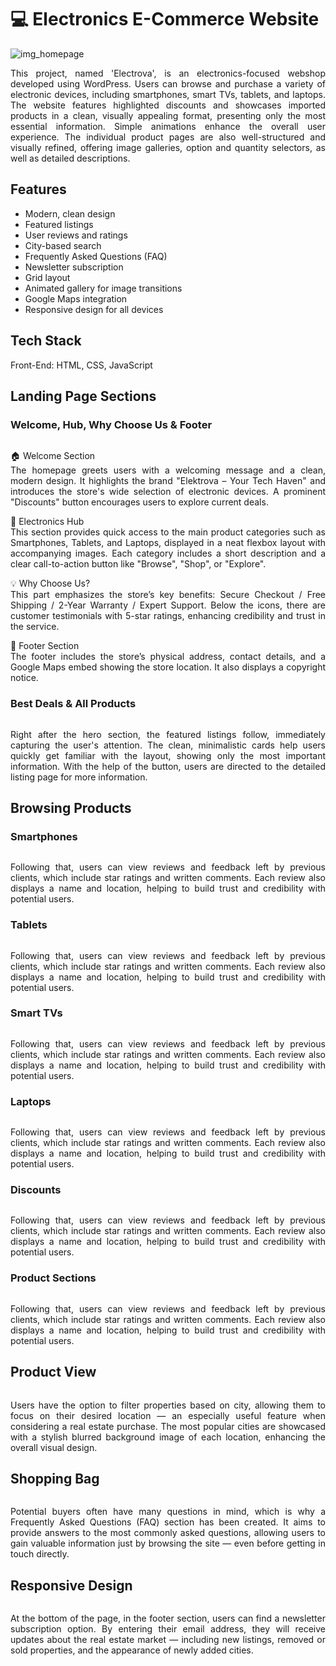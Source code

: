 <body> 
    <h1>💻 Electronics E-Commerce Website  </h1>  
    <img src="img/1.JPG" alt="img_homepage"> 
    <p align="justify">This project, named 'Electrova', is an electronics-focused webshop developed using WordPress. Users can browse and purchase a variety of electronic devices, including smartphones, smart TVs, tablets, and laptops. The website features highlighted discounts and showcases imported products in a clean, visually appealing format, presenting only the most essential information. Simple animations enhance the overall user experience. The individual product pages are also well-structured and visually refined, offering image galleries, option and quantity selectors, as well as detailed descriptions.</p>
    <h2>Features</h2>
    <ul>
        <li>Modern, clean design</li>
        <li>Featured listings</li>
        <li>User reviews and ratings</li>
        <li>City-based search</li>
        <li>Frequently Asked Questions (FAQ)</li>
        <li>Newsletter subscription</li>
        <li>Grid layout</li>
        <li>Animated gallery for image transitions</li>
        <li>Google Maps integration</li>
        <li>Responsive design for all devices</li>
      </ul>   
    <h2>Tech Stack</h2>  
    <p>Front-End: HTML, CSS, JavaScript</p>   
    <h2>Landing Page Sections</h2> 
    <h3>Welcome, Hub, Why Choose Us & Footer </h3>
    <img src="img/ketto.png" alt="" srcset="">    
    <p align="justify">🏠 Welcome Section <br>The homepage greets users with a welcoming message and a clean, modern design. It highlights the brand "Elektrova – Your Tech Haven" and introduces the store's wide selection of electronic devices. A prominent "Discounts" button encourages users to explore current deals.</p>
    <p align="justify">🔎 Electronics Hub<br>This section provides quick access to the main product categories such as Smartphones, Tablets, and Laptops, displayed in a neat flexbox layout with accompanying images. Each category includes a short description and a clear call-to-action button like "Browse", "Shop", or "Explore".</p>
    <p align="justify">💡 Why Choose Us? <br>This part emphasizes the store’s key benefits: Secure Checkout / Free Shipping / 2-Year Warranty / Expert Support. Below the icons, there are customer testimonials with 5-star ratings, enhancing credibility and trust in the service.</p>
    <p align="justify">📍 Footer Section <br>The footer includes the store’s physical address, contact details, and a Google Maps embed showing the store location. It also displays a copyright notice.</p>
    <h3>Best Deals & All Products</h3>
    <img src="img/egy.png" alt="" srcset="">    
    <p align="justify">Right after the hero section, the featured listings follow, immediately capturing the user's attention. The clean, minimalistic cards help users quickly get familiar with the layout, showing only the most important information. With the help of the button, users are directed to the detailed listing page for more information.</p>
    <h2>Browsing Products</h2>  
    <h3>Smartphones</h3>
    <img src="img/10.JPG" alt="" srcset="">    
    <p align="justify">Following that, users can view reviews and feedback left by previous clients, which include star ratings and written comments. Each review also displays a name and location, helping to build trust and credibility with potential users.</p>
    <h3>Tablets</h3>
    <img src="img/11.JPG" alt="" srcset="">    
    <p align="justify">Following that, users can view reviews and feedback left by previous clients, which include star ratings and written comments. Each review also displays a name and location, helping to build trust and credibility with potential users.</p>
    <h3>Smart TVs</h3>
    <img src="img/12.JPG" alt="" srcset="">    
    <p align="justify">Following that, users can view reviews and feedback left by previous clients, which include star ratings and written comments. Each review also displays a name and location, helping to build trust and credibility with potential users.</p>
    <h3>Laptops</h3>
    <img src="img/13.JPG" alt="" srcset="">    
    <p align="justify">Following that, users can view reviews and feedback left by previous clients, which include star ratings and written comments. Each review also displays a name and location, helping to build trust and credibility with potential users.</p>
    <h3>Discounts</h3>
    <img src="img/8.JPG" alt="" srcset="">    
    <p align="justify">Following that, users can view reviews and feedback left by previous clients, which include star ratings and written comments. Each review also displays a name and location, helping to build trust and credibility with potential users.</p>
    <h3>Product Sections</h3>
    <img src="img/harom.png" alt="" srcset="">    
    <p align="justify">Following that, users can view reviews and feedback left by previous clients, which include star ratings and written comments. Each review also displays a name and location, helping to build trust and credibility with potential users.</p>
    <h2>Product View</h2>
    <img src="img/15.JPG" alt="" srcset="">
    <p align="justify">Users have the option to filter properties based on city, allowing them to focus on their desired location — an especially useful feature when considering a real estate purchase. The most popular cities are showcased with a stylish blurred background image of each location, enhancing the overall visual design.</p> 
    <h2>Shopping Bag</h2>
    <img src="img/16.JPG" alt="" srcset="">  
    <p align="justify">Potential buyers often have many questions in mind, which is why a Frequently Asked Questions (FAQ) section has been created. It aims to provide answers to the most commonly asked questions, allowing users to gain valuable information just by browsing the site — even before getting in touch directly.</p> 
    <h2>Responsive Design</h2>
    <img src="img/negy.png" alt="" srcset=""> 
    <p align="justify">At the bottom of the page, in the footer section, users can find a newsletter subscription option. By entering their email address, they will receive updates about the real estate market — including new listings, removed or sold properties, and the appearance of newly added cities.</p>
    
    
  
    
    
